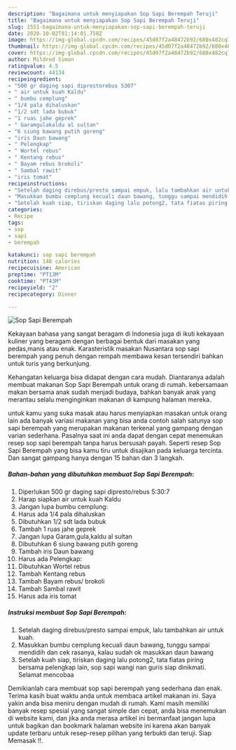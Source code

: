 ```yaml
---
description: "Bagaimana untuk menyiapakan Sop Sapi Berempah Teruji"
title: "Bagaimana untuk menyiapakan Sop Sapi Berempah Teruji"
slug: 1551-bagaimana-untuk-menyiapakan-sop-sapi-berempah-teruji
date: 2020-10-02T01:14:01.758Z
image: https://img-global.cpcdn.com/recipes/45d07f2a48472b92/680x482cq70/sop-sapi-berempah-foto-resep-utama.jpg
thumbnail: https://img-global.cpcdn.com/recipes/45d07f2a48472b92/680x482cq70/sop-sapi-berempah-foto-resep-utama.jpg
cover: https://img-global.cpcdn.com/recipes/45d07f2a48472b92/680x482cq70/sop-sapi-berempah-foto-resep-utama.jpg
author: Mildred Simon
ratingvalue: 4.5
reviewcount: 44134
recipeingredient:
- "500 gr daging sapi diprestorebus 5307"
- " air untuk kuah Kaldu"
- " bumbu cemplung"
- "1/4 pala dihaluskan"
- "1/2 sdt lada bubuk"
- "1 ruas jahe geprek"
- " Garamgulakaldu al sultan"
- "6 siung bawang putih goreng"
- "iris Daun bawang"
- " Pelengkap"
- " Wortel rebus"
- " Kentang rebus"
- " Bayam rebus brokoli"
- " Sambal rawit"
- "iris tomat"
recipeinstructions:
- "Setelah daging direbus/presto sampai empuk, lalu tambahkan air untuk kuah."
- "Masukkan bumbu cemplung kecuali daun bawang, tunggu sampai mendidih dan cek rasanya, kalau sudah ok masukkan daun bawang"
- "Setelah kuah siap, tiriskan daging lalu potong2, tata fiatas piring bersama pelengkap lain, sop sapi wangi nan guris siap dinikmati. Selamat mencobaa"
categories:
- Recipe
tags:
- sop
- sapi
- berempah

katakunci: sop sapi berempah 
nutrition: 148 calories
recipecuisine: American
preptime: "PT13M"
cooktime: "PT43M"
recipeyield: "2"
recipecategory: Dinner

---
```



![Sop Sapi Berempah](https://img-global.cpcdn.com/recipes/45d07f2a48472b92/680x482cq70/sop-sapi-berempah-foto-resep-utama.jpg)

Kekayaan bahasa yang sangat beragam di Indonesia juga di ikuti kekayaan kuliner yang beragam dengan berbagai bentuk dari masakan yang pedas,manis atau enak. Karasteristik masakan Nusantara sop sapi berempah yang penuh dengan rempah membawa kesan tersendiri bahkan untuk turis yang berkunjung.




Kehangatan keluarga bisa didapat dengan cara mudah. Diantaranya adalah membuat makanan Sop Sapi Berempah untuk orang di rumah. kebersamaan makan bersama anak sudah menjadi budaya, bahkan banyak anak yang merantau selalu menginginkan makanan di kampung halaman mereka.

untuk kamu yang suka masak atau harus menyiapkan masakan untuk orang lain ada banyak variasi makanan yang bisa anda contoh salah satunya sop sapi berempah yang merupakan makanan terkenal yang gampang dengan varian sederhana. Pasalnya saat ini anda dapat dengan cepat menemukan resep sop sapi berempah tanpa harus bersusah payah.
Seperti resep Sop Sapi Berempah yang bisa kamu tiru untuk disajikan pada keluarga tercinta. Dan sangat gampang hanya dengan 15 bahan dan 3 langkah.


<!--inarticleads1-->

##### Bahan-bahan yang dibutuhkan membuat Sop Sapi Berempah:

1. Diperlukan 500 gr daging sapi dipresto/rebus 5:30:7
1. Harap siapkan  air untuk kuah Kaldu
1. Jangan lupa  bumbu cemplung:
1. Harus ada 1/4 pala dihaluskan
1. Dibutuhkan 1/2 sdt lada bubuk
1. Tambah 1 ruas jahe geprek
1. Jangan lupa  Garam,gula,kaldu al sultan
1. Dibutuhkan 6 siung bawang putih goreng
1. Tambah iris Daun bawang
1. Harus ada  Pelengkap:
1. Dibutuhkan  Wortel rebus
1. Tambah  Kentang rebus
1. Tambah  Bayam rebus/ brokoli
1. Tambah  Sambal rawit
1. Harus ada iris tomat




<!--inarticleads2-->

##### Instruksi membuat  Sop Sapi Berempah:

1. Setelah daging direbus/presto sampai empuk, lalu tambahkan air untuk kuah.
1. Masukkan bumbu cemplung kecuali daun bawang, tunggu sampai mendidih dan cek rasanya, kalau sudah ok masukkan daun bawang
1. Setelah kuah siap, tiriskan daging lalu potong2, tata fiatas piring bersama pelengkap lain, sop sapi wangi nan guris siap dinikmati. Selamat mencobaa




Demikianlah cara membuat sop sapi berempah yang sederhana dan enak. Terima kasih buat waktu anda untuk membaca artikel makanan ini. Saya yakin anda bisa meniru dengan mudah di rumah. Kami masih memiliki banyak resep spesial yang sangat simple dan cepat, anda bisa menemukan di website kami, dan jika anda merasa artikel ini bermanfaat jangan lupa untuk bagikan dan bookmark halaman website ini karena akan banyak update terbaru untuk resep-resep pilihan yang terbukti dan teruji. Siap Memasak !!. 
